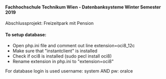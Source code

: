 #### Fachhochschule Technikum Wien - Datenbanksysteme Winter Semester 2019 

Abschlussprojekt: Freizeitpark mit Pension


#### To setup database:
- Open php.ini file and comment out line extension=oci8_12c
- Make sure that "instantclient" is installed
- Check if oci8 is installed (sudo pecl install oci8)
- Rename extension in php.ini to "extension=oci8"

For database login is used username: system AND pw: oralce

